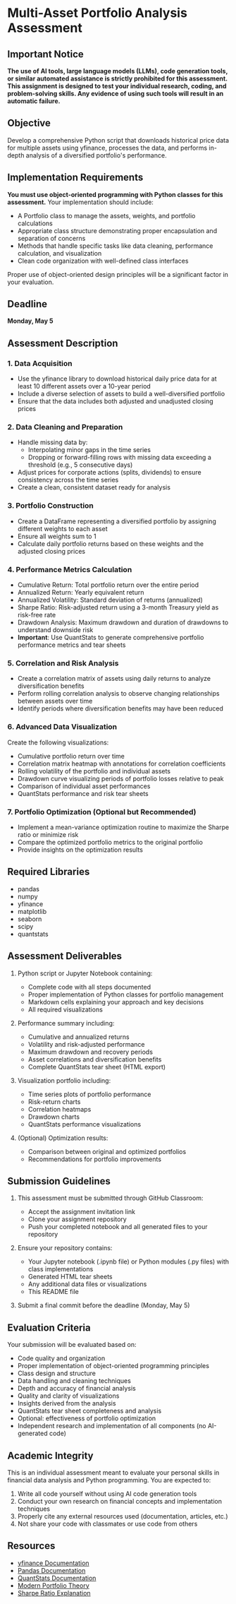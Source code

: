 # Multi-Asset Portfolio Analysis Assessment

## Important Notice
**The use of AI tools, large language models (LLMs), code generation tools, or similar automated assistance is strictly prohibited for this assessment. This assignment is designed to test your individual research, coding, and problem-solving skills. Any evidence of using such tools will result in an automatic failure.**

## Objective
Develop a comprehensive Python script that downloads historical price data for multiple assets using yfinance, processes the data, and performs in-depth analysis of a diversified portfolio's performance.

## Implementation Requirements
**You must use object-oriented programming with Python classes for this assessment.** Your implementation should include:

- A Portfolio class to manage the assets, weights, and portfolio calculations
- Appropriate class structure demonstrating proper encapsulation and separation of concerns
- Methods that handle specific tasks like data cleaning, performance calculation, and visualization
- Clean code organization with well-defined class interfaces

Proper use of object-oriented design principles will be a significant factor in your evaluation.

## Deadline
**Monday, May 5**

## Assessment Description

### 1. Data Acquisition
- Use the yfinance library to download historical daily price data for at least 10 different assets over a 10-year period
- Include a diverse selection of assets to build a well-diversified portfolio
- Ensure that the data includes both adjusted and unadjusted closing prices

### 2. Data Cleaning and Preparation
- Handle missing data by:
  - Interpolating minor gaps in the time series
  - Dropping or forward-filling rows with missing data exceeding a threshold (e.g., 5 consecutive days)
- Adjust prices for corporate actions (splits, dividends) to ensure consistency across the time series
- Create a clean, consistent dataset ready for analysis

### 3. Portfolio Construction
- Create a DataFrame representing a diversified portfolio by assigning different weights to each asset
- Ensure all weights sum to 1
- Calculate daily portfolio returns based on these weights and the adjusted closing prices

### 4. Performance Metrics Calculation
- Cumulative Return: Total portfolio return over the entire period
- Annualized Return: Yearly equivalent return
- Annualized Volatility: Standard deviation of returns (annualized)
- Sharpe Ratio: Risk-adjusted return using a 3-month Treasury yield as risk-free rate
- Drawdown Analysis: Maximum drawdown and duration of drawdowns to understand downside risk
- **Important**: Use QuantStats to generate comprehensive portfolio performance metrics and tear sheets

### 5. Correlation and Risk Analysis
- Create a correlation matrix of assets using daily returns to analyze diversification benefits
- Perform rolling correlation analysis to observe changing relationships between assets over time
- Identify periods where diversification benefits may have been reduced

### 6. Advanced Data Visualization
Create the following visualizations:
- Cumulative portfolio return over time
- Correlation matrix heatmap with annotations for correlation coefficients
- Rolling volatility of the portfolio and individual assets
- Drawdown curve visualizing periods of portfolio losses relative to peak
- Comparison of individual asset performances
- QuantStats performance and risk tear sheets

### 7. Portfolio Optimization (Optional but Recommended)
- Implement a mean-variance optimization routine to maximize the Sharpe ratio or minimize risk
- Compare the optimized portfolio metrics to the original portfolio
- Provide insights on the optimization results

## Required Libraries
- pandas
- numpy
- yfinance
- matplotlib
- seaborn
- scipy
- quantstats

## Assessment Deliverables

1. Python script or Jupyter Notebook containing:
   - Complete code with all steps documented
   - Proper implementation of Python classes for portfolio management
   - Markdown cells explaining your approach and key decisions
   - All required visualizations

2. Performance summary including:
   - Cumulative and annualized returns
   - Volatility and risk-adjusted performance
   - Maximum drawdown and recovery periods
   - Asset correlations and diversification benefits
   - Complete QuantStats tear sheet (HTML export)

3. Visualization portfolio including:
   - Time series plots of portfolio performance
   - Risk-return charts
   - Correlation heatmaps
   - Drawdown charts
   - QuantStats performance visualizations

4. (Optional) Optimization results:
   - Comparison between original and optimized portfolios
   - Recommendations for portfolio improvements

## Submission Guidelines

1. This assessment must be submitted through GitHub Classroom:
   - Accept the assignment invitation link
   - Clone your assignment repository
   - Push your completed notebook and all generated files to your repository

2. Ensure your repository contains:
   - Your Jupyter notebook (.ipynb file) or Python modules (.py files) with class implementations
   - Generated HTML tear sheets
   - Any additional data files or visualizations
   - This README file

3. Submit a final commit before the deadline (Monday, May 5)

## Evaluation Criteria

Your submission will be evaluated based on:
- Code quality and organization
- Proper implementation of object-oriented programming principles
- Class design and structure
- Data handling and cleaning techniques
- Depth and accuracy of financial analysis
- Quality and clarity of visualizations
- Insights derived from the analysis
- QuantStats tear sheet completeness and analysis
- Optional: effectiveness of portfolio optimization
- Independent research and implementation of all components (no AI-generated code)

## Academic Integrity

This is an individual assessment meant to evaluate your personal skills in financial data analysis and Python programming. You are expected to:

1. Write all code yourself without using AI code generation tools
2. Conduct your own research on financial concepts and implementation techniques 
3. Properly cite any external resources used (documentation, articles, etc.)
4. Not share your code with classmates or use code from others

## Resources

- [yfinance Documentation](https://pypi.org/project/yfinance/)
- [Pandas Documentation](https://pandas.pydata.org/docs/)
- [QuantStats Documentation](https://github.com/ranaroussi/quantstats)
- [Modern Portfolio Theory](https://www.investopedia.com/terms/m/modernportfoliotheory.asp)
- [Sharpe Ratio Explanation](https://www.investopedia.com/terms/s/sharperatio.asp) 